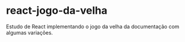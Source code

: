 # react-jogo-da-velha
Estudo de React implementando o jogo da velha da documentação com algumas variações.
